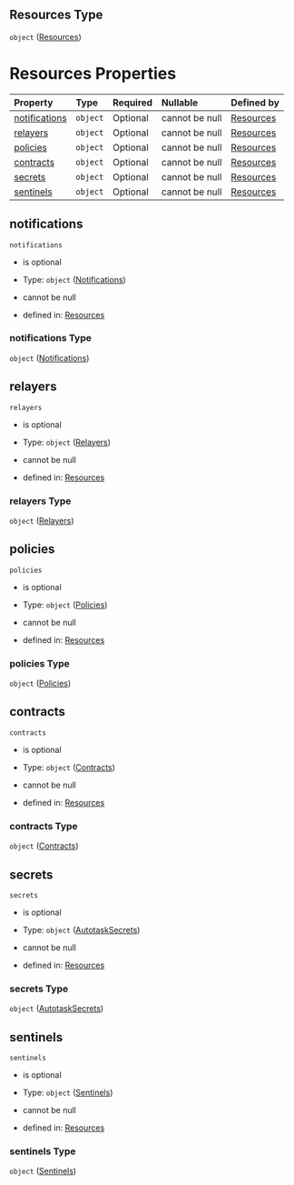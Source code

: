 ## Resources Type

`object` ([Resources](resources-resources-properties-resources.md))

# Resources Properties

| Property                        | Type     | Required | Nullable       | Defined by                                                                                                                                             |
| :------------------------------ | :------- | :------- | :------------- | :----------------------------------------------------------------------------------------------------------------------------------------------------- |
| [notifications](#notifications) | `object` | Optional | cannot be null | [Resources](resources-resources-properties-resources-properties-notifications.md "#/resources/properties/Resources/properties/notifications") |
| [relayers](#relayers)           | `object` | Optional | cannot be null | [Resources](resources-resources-properties-resources-properties-relayers.md "#/resources/properties/Resources/properties/relayers")           |
| [policies](#policies)           | `object` | Optional | cannot be null | [Resources](resources-resources-properties-resources-properties-policies.md "#/resources/properties/Resources/properties/policies")           |
| [contracts](#contracts)         | `object` | Optional | cannot be null | [Resources](resources-resources-properties-resources-properties-contracts.md "#/resources/properties/Resources/properties/contracts")         |
| [secrets](#secrets)             | `object` | Optional | cannot be null | [Resources](resources-resources-properties-resources-properties-autotasksecrets.md "#/resources/properties/Resources/properties/secrets")     |
| [sentinels](#sentinels)         | `object` | Optional | cannot be null | [Resources](resources-resources-properties-resources-properties-sentinels.md "#/resources/properties/Resources/properties/sentinels")         |

## notifications



`notifications`

*   is optional

*   Type: `object` ([Notifications](resources-resources-properties-resources-properties-notifications.md))

*   cannot be null

*   defined in: [Resources](resources-resources-properties-resources-properties-notifications.md "#/resources/properties/Resources/properties/notifications")

### notifications Type

`object` ([Notifications](resources-resources-properties-resources-properties-notifications.md))

## relayers



`relayers`

*   is optional

*   Type: `object` ([Relayers](resources-resources-properties-resources-properties-relayers.md))

*   cannot be null

*   defined in: [Resources](resources-resources-properties-resources-properties-relayers.md "#/resources/properties/Resources/properties/relayers")

### relayers Type

`object` ([Relayers](resources-resources-properties-resources-properties-relayers.md))

## policies



`policies`

*   is optional

*   Type: `object` ([Policies](resources-resources-properties-resources-properties-policies.md))

*   cannot be null

*   defined in: [Resources](resources-resources-properties-resources-properties-policies.md "#/resources/properties/Resources/properties/policies")

### policies Type

`object` ([Policies](resources-resources-properties-resources-properties-policies.md))

## contracts



`contracts`

*   is optional

*   Type: `object` ([Contracts](resources-resources-properties-resources-properties-contracts.md))

*   cannot be null

*   defined in: [Resources](resources-resources-properties-resources-properties-contracts.md "#/resources/properties/Resources/properties/contracts")

### contracts Type

`object` ([Contracts](resources-resources-properties-resources-properties-contracts.md))

## secrets



`secrets`

*   is optional

*   Type: `object` ([AutotaskSecrets](resources-resources-properties-resources-properties-autotasksecrets.md))

*   cannot be null

*   defined in: [Resources](resources-resources-properties-resources-properties-autotasksecrets.md "#/resources/properties/Resources/properties/secrets")

### secrets Type

`object` ([AutotaskSecrets](resources-resources-properties-resources-properties-autotasksecrets.md))

## sentinels



`sentinels`

*   is optional

*   Type: `object` ([Sentinels](resources-resources-properties-resources-properties-sentinels.md))

*   cannot be null

*   defined in: [Resources](resources-resources-properties-resources-properties-sentinels.md "#/resources/properties/Resources/properties/sentinels")

### sentinels Type

`object` ([Sentinels](resources-resources-properties-resources-properties-sentinels.md))

